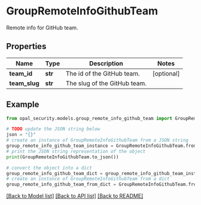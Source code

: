 # GroupRemoteInfoGithubTeam

Remote info for GitHub team.

## Properties

Name | Type | Description | Notes
------------ | ------------- | ------------- | -------------
**team_id** | **str** | The id of the GitHub team. | [optional] 
**team_slug** | **str** | The slug of the GitHub team. | 

## Example

```python
from opal_security.models.group_remote_info_github_team import GroupRemoteInfoGithubTeam

# TODO update the JSON string below
json = "{}"
# create an instance of GroupRemoteInfoGithubTeam from a JSON string
group_remote_info_github_team_instance = GroupRemoteInfoGithubTeam.from_json(json)
# print the JSON string representation of the object
print(GroupRemoteInfoGithubTeam.to_json())

# convert the object into a dict
group_remote_info_github_team_dict = group_remote_info_github_team_instance.to_dict()
# create an instance of GroupRemoteInfoGithubTeam from a dict
group_remote_info_github_team_from_dict = GroupRemoteInfoGithubTeam.from_dict(group_remote_info_github_team_dict)
```
[[Back to Model list]](../README.md#documentation-for-models) [[Back to API list]](../README.md#documentation-for-api-endpoints) [[Back to README]](../README.md)


